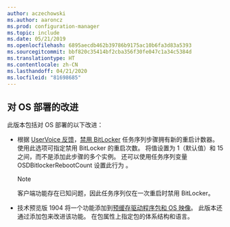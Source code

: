 ```yaml
---
author: aczechowski
ms.author: aaroncz
ms.prod: configuration-manager
ms.topic: include
ms.date: 05/21/2019
ms.openlocfilehash: 6895aecdb462b39786b9175ac10b6fa3d83a5393
ms.sourcegitcommit: bbf820c35414bf2cba356f30fe047c1a34c5384d
ms.translationtype: HT
ms.contentlocale: zh-CN
ms.lasthandoff: 04/21/2020
ms.locfileid: "81698685"
---
```

## <a name="improvements-to-os-deployment"></a><a name="bkmk_osd"></a>对 OS 部署的改进

<!--4512937,4224642-->

此版本包括对 OS 部署的以下改进：

- 根据 [UserVoice 反馈](https://configurationmanager.uservoice.com/forums/300492-ideas/suggestions/18951715-add-reboot-count-functionality-to-the-disable-bitl)，[禁用 BitLocker](../../../../../osd/understand/task-sequence-steps.md#BKMK_DisableBitLocker) 任务序列步骤拥有新的重启计数器。 使用此选项可指定禁用 BitLocker 的重启次数。 将值设置为 1（默认值）和 15 之间，而不是添加此步骤的多个实例。 还可以使用任务序列变量 OSDBitlockerRebootCount 设置此行为  。

    > [!Note]  
    > 客户端功能存在已知问题，因此任务序列仅在一次重启时禁用 BitLocker。  

- 技术预览版 1904 将一个功能添加到[预缓存驱动程序包和 OS 映像](../../technical-preview-1904.md#bkmk_precache)。 此版本还通过添加包来改进该功能。 在包属性上指定包的体系结构和语言。
